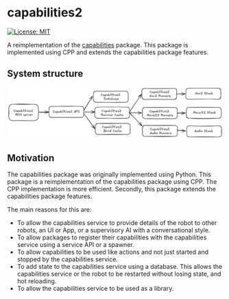 # capabilities2

[![License: MIT](https://img.shields.io/badge/License-MIT-yellow.svg)](https://opensource.org/licenses/MIT)

A reimplementation of the [capabilities](https://github.com/osrf/capabilities) package. This package is implemented using CPP and extends the capabilities package features.

## System structure

![System Structure](./docs/images/system-structure.png)

## Motivation

The capabilities package was originally implemented using Python. This package is a reimplementation of the capabilities package using CPP. The CPP implementation is more efficient. Secondly, this package extends the capabilities package features.

The main reasons for this are:

- To allow the capabilities service to provide details of the robot to other robots, an UI or App, or a supervisory AI with a conversational style.
- To allow packages to register their capabilities with the capabilities service using a service API or a spawner.
- To allow capabilities to be used like actions and not just started and stopped by the capabilities service.
- To add state to the capabilities service using a database. This allows the capabilities service or the robot to be restarted without losing state, and hot reloading.
- To allow the capabilities service to be used as a library.

